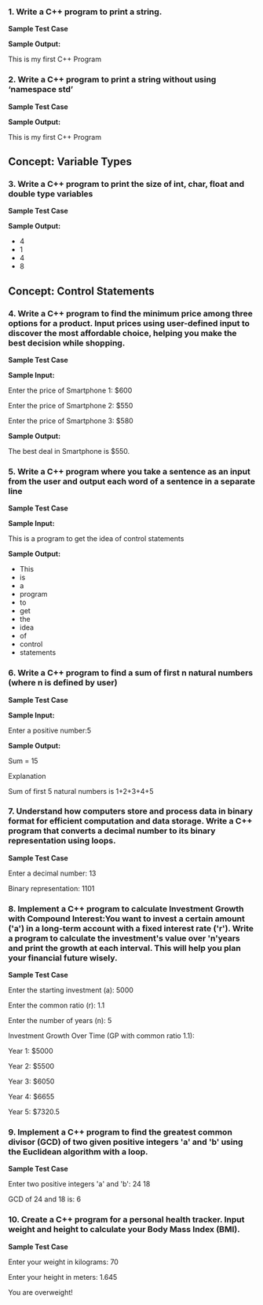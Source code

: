 ### 1. Write a C++ program to print a string. 
**Sample Test Case**

**Sample Output:**

This is my first C++ Program

### 2. Write a C++ program to print a string without using ‘namespace std’
**Sample Test Case**

**Sample Output:**

This is my first C++ Program

## Concept: Variable Types

### 3. Write a C++ program to print the size of int, char, float and double type variables

**Sample Test Case**

**Sample Output:**

- 4
- 1
- 4
- 8

## Concept: Control Statements

### 4. Write a C++ program to find the minimum price among three options for a product. Input prices using user-defined input to discover the most affordable choice, helping you make the best decision while shopping.
**Sample Test Case**

**Sample Input:**

Enter the price of Smartphone 
1: $600

Enter the price of Smartphone 2: $550

Enter the price of Smartphone 3: $580

**Sample Output:**

The best deal in Smartphone is $550.

### 5. Write a C++ program where you take a sentence as an input from the user and output each word of a sentence in a separate line
**Sample Test Case**

**Sample Input:**

This is a program to get the idea of control statements

**Sample Output:**
- This
- is
- a
- program
- to
- get
- the
- idea
- of
- control
- statements

### 6. Write a C++ program to find a sum of first n natural numbers (where n is defined by user)

**Sample Test Case**

**Sample Input:**

Enter a positive number:5

**Sample Output:**

Sum = 15

Explanation

Sum of first 5 natural numbers is 1+2+3+4+5

### 7. Understand how computers store and process data in binary format for efficient computation and data storage. Write a C++ program that converts a decimal number to its binary representation using loops.
**Sample Test Case**

Enter a decimal number: 13

Binary representation: 1101

### 8. Implement a C++ program to calculate Investment Growth with Compound Interest:You want to invest a certain amount ('a') in a long-term account with a fixed interest rate ('r'). Write a program to calculate the investment's value over 'n'years and print the growth at each interval. This will help you plan your financial future wisely.

**Sample Test Case**

Enter the starting investment (a): 5000

Enter the common ratio (r): 1.1

Enter the number of years (n): 5

Investment Growth Over Time (GP with common ratio 1.1):

Year 1: $5000

Year 2: $5500

Year 3: $6050

Year 4: $6655

Year 5: $7320.5

### 9. Implement a C++ program to find the greatest common divisor (GCD) of two given positive integers 'a' and 'b' using the Euclidean algorithm with a loop.

**Sample Test Case**

Enter two positive integers 'a' and 'b': 24 18

GCD of 24 and 18 is: 6

### 10. Create a C++ program for a personal health tracker. Input weight and height to calculate your Body Mass Index (BMI).

**Sample Test Case**

Enter your weight in kilograms: 70

Enter your height in meters: 1.645

You are overweight!